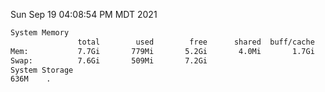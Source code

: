 Sun Sep 19 04:08:54 PM MDT 2021
```bash
System Memory
               total        used        free      shared  buff/cache   available
Mem:           7.7Gi       779Mi       5.2Gi       4.0Mi       1.7Gi       6.6Gi
Swap:          7.6Gi       509Mi       7.2Gi
System Storage
636M	.
```
```bash
